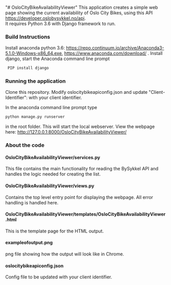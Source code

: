 "# OsloCityBikeAvailabilityViewer" 
This application creates a simple web page showing the current availability of Oslo City Bikes, using this API https://developer.oslobysykkel.no/api.  
It requires Python 3.6 with Django framework to run.
### Build Instructions ###

Install anaconda python 3.6: https://repo.continuum.io/archive/Anaconda3-5.1.0-Windows-x86_64.exe, https://www.anaconda.com/download/ .
Install django, start the Anaconda command line prompt
```cmd
 PIP install django
```


### Running the application
Clone this repository.
Modify oslocitybikeapiconfig.json and update "Client-Identifier":  with  your client identifier.

In the anaconda command line prompt type 
```cmd
python manage.py runserver 
```
in the root folder. This will start the local webserver.
View the webpage here: http://127.0.0.1:8000/OsloCityBikeAvailabilityViewer/

### About the code
#### OsloCityBikeAvailabilityViewer/services.py
This file contains the main functionality for reading the BySykkel API and handles the logic needed for creating the list.

#### OsloCityBikeAvailabilityViewer/views.py
Contains the top level entry point for displaying the webpage. All error handling is handled here.

#### OsloCityBikeAvailabilityViewer/templates/OsloCityBikeAvailabilityViewer.html
This is the template page for the HTML output.

#### exampleofoutput.png
png file showing how the output will look like in Chrome.

#### oslocitybikeapiconfig.json
Config file to be updated with your client identifier.


